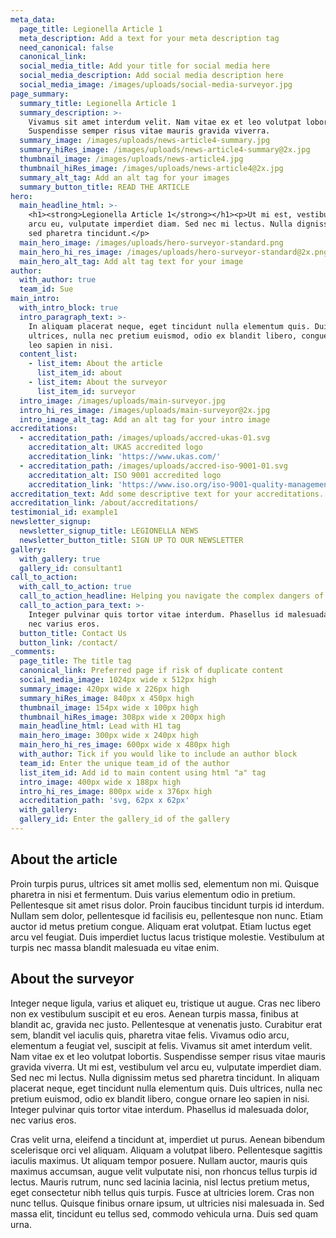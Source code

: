 ```yaml
---
meta_data:
  page_title: Legionella Article 1
  meta_description: Add a text for your meta description tag
  need_canonical: false
  canonical_link:
  social_media_title: Add your title for social media here
  social_media_description: Add social media description here
  social_media_image: /images/uploads/social-media-surveyor.jpg
page_summary:
  summary_title: Legionella Article 1
  summary_description: >-
    Vivamus sit amet interdum velit. Nam vitae ex et leo volutpat lobortis.
    Suspendisse semper risus vitae mauris gravida viverra.
  summary_image: /images/uploads/news-article4-summary.jpg
  summary_hiRes_image: /images/uploads/news-article4-summary@2x.jpg
  thumbnail_image: /images/uploads/news-article4.jpg
  thumbnail_hiRes_image: /images/uploads/news-article4@2x.jpg
  summary_alt_tag: Add an alt tag for your images
  summary_button_title: READ THE ARTICLE
hero:
  main_headline_html: >-
    <h1><strong>Legionella Article 1</strong></h1><p>Ut mi est, vestibulum vel
    arcu eu, vulputate imperdiet diam. Sed nec mi lectus. Nulla dignissim metus
    sed pharetra tincidunt.</p>
  main_hero_image: /images/uploads/hero-surveyor-standard.png
  main_hero_hi_res_image: /images/uploads/hero-surveyor-standard@2x.png
  main_hero_alt_tag: Add alt tag text for your image
author:
  with_author: true
  team_id: Sue
main_intro:
  with_intro_block: true
  intro_paragraph_text: >-
    In aliquam placerat neque, eget tincidunt nulla elementum quis. Duis
    ultrices, nulla nec pretium euismod, odio ex blandit libero, congue ornare
    leo sapien in nisi.
  content_list:
    - list_item: About the article
      list_item_id: about
    - list_item: About the surveyor
      list_item_id: surveyor
  intro_image: /images/uploads/main-surveyor.jpg
  intro_hi_res_image: /images/uploads/main-surveyor@2x.jpg
  intro_image_alt_tag: Add an alt tag for your intro image
accreditations:
  - accreditation_path: /images/uploads/accred-ukas-01.svg
    accreditation_alt: UKAS accredited logo
    accreditation_link: 'https://www.ukas.com/'
  - accreditation_path: /images/uploads/accred-iso-9001-01.svg
    accreditation_alt: ISO 9001 accredited logo
    accreditation_link: 'https://www.iso.org/iso-9001-quality-management.html'
accreditation_text: Add some descriptive text for your accreditations.
accreditation_link: /about/accreditations/
testimonial_id: example1
newsletter_signup:
  newsletter_signup_title: LEGIONELLA NEWS
  newsletter_button_title: SIGN UP TO OUR NEWSLETTER
gallery:
  with_gallery: true
  gallery_id: consultant1
call_to_action:
  with_call_to_action: true
  call_to_action_headline: Helping you navigate the complex dangers of legionella
  call_to_action_para_text: >-
    Integer pulvinar quis tortor vitae interdum. Phasellus id malesuada dolor,
    nec varius eros.
  button_title: Contact Us
  button_link: /contact/
_comments:
  page_title: The title tag
  canonical_link: Preferred page if risk of duplicate content
  social_media_image: 1024px wide x 512px high
  summary_image: 420px wide x 226px high
  summary_hiRes_image: 840px x 450px high
  thumbnail_image: 154px wide x 100px high
  thumbnail_hiRes_image: 308px wide x 200px high
  main_headline_html: Lead with H1 tag
  main_hero_image: 300px wide x 240px high
  main_hero_hi_res_image: 600px wide x 480px high
  with_author: Tick if you would like to include an author block
  team_id: Enter the unique team_id of the author
  list_item_id: Add id to main content using html "a" tag
  intro_image: 400px wide x 188px high
  intro_hi_res_image: 800px wide x 376px high
  accreditation_path: 'svg, 62px x 62px'
  with_gallery:
  gallery_id: Enter the gallery_id of the gallery
---
```


## About the article

Proin turpis purus, ultrices sit amet mollis sed, elementum non mi. Quisque pharetra in nisi et fermentum. Duis varius elementum odio in pretium. Pellentesque sit amet risus dolor. Proin faucibus tincidunt turpis id interdum. Nullam sem dolor, pellentesque id facilisis eu, pellentesque non nunc. Etiam auctor id metus pretium congue. Aliquam erat volutpat. Etiam luctus eget arcu vel feugiat. Duis imperdiet luctus lacus tristique molestie. Vestibulum at turpis nec massa blandit malesuada eu vitae enim.

## About the surveyor

Integer neque ligula, varius et aliquet eu, tristique ut augue. Cras nec libero non ex vestibulum suscipit et eu eros. Aenean turpis massa, finibus at blandit ac, gravida nec justo. Pellentesque at venenatis justo. Curabitur erat sem, blandit vel iaculis quis, pharetra vitae felis. Vivamus odio arcu, elementum a feugiat vel, suscipit at felis. Vivamus sit amet interdum velit. Nam vitae ex et leo volutpat lobortis. Suspendisse semper risus vitae mauris gravida viverra. Ut mi est, vestibulum vel arcu eu, vulputate imperdiet diam. Sed nec mi lectus. Nulla dignissim metus sed pharetra tincidunt. In aliquam placerat neque, eget tincidunt nulla elementum quis. Duis ultrices, nulla nec pretium euismod, odio ex blandit libero, congue ornare leo sapien in nisi. Integer pulvinar quis tortor vitae interdum. Phasellus id malesuada dolor, nec varius eros.

Cras velit urna, eleifend a tincidunt at, imperdiet ut purus. Aenean bibendum scelerisque orci vel aliquam. Aliquam a volutpat libero. Pellentesque sagittis iaculis maximus. Ut aliquam tempor posuere. Nullam auctor, mauris quis maximus accumsan, augue velit vulputate nisi, non rhoncus tellus turpis id lectus. Mauris rutrum, nunc sed lacinia lacinia, nisl lectus pretium metus, eget consectetur nibh tellus quis turpis. Fusce at ultricies lorem. Cras non nunc tellus. Quisque finibus ornare ipsum, ut ultricies nisi malesuada in. Sed massa elit, tincidunt eu tellus sed, commodo vehicula urna. Duis sed quam urna.